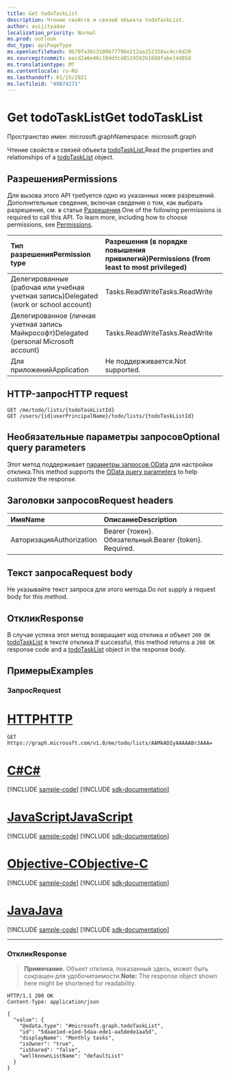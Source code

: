 ```yaml
---
title: Get todoTaskList
description: Чтение свойств и связей объекта todoTaskList.
author: avijityadav
localization_priority: Normal
ms.prod: outlook
doc_type: apiPageType
ms.openlocfilehash: 9b70fa36c3109b77796e212aa152358ac4cc6d20
ms.sourcegitcommit: eacd2a6e46c19dd3cd8519592b1668fabe14d85d
ms.translationtype: MT
ms.contentlocale: ru-RU
ms.lasthandoff: 01/15/2021
ms.locfileid: "49874271"
---
```

# <a name="get-todotasklist"></a><span data-ttu-id="7c5a6-103">Get todoTaskList</span><span class="sxs-lookup"><span data-stu-id="7c5a6-103">Get todoTaskList</span></span>
<span data-ttu-id="7c5a6-104">Пространство имен: microsoft.graph</span><span class="sxs-lookup"><span data-stu-id="7c5a6-104">Namespace: microsoft.graph</span></span>

<span data-ttu-id="7c5a6-105">Чтение свойств и связей объекта [todoTaskList.](../resources/todotasklist.md)</span><span class="sxs-lookup"><span data-stu-id="7c5a6-105">Read the properties and relationships of a [todoTaskList](../resources/todotasklist.md) object.</span></span>

## <a name="permissions"></a><span data-ttu-id="7c5a6-106">Разрешения</span><span class="sxs-lookup"><span data-stu-id="7c5a6-106">Permissions</span></span>
<span data-ttu-id="7c5a6-p101">Для вызова этого API требуется одно из указанных ниже разрешений. Дополнительные сведения, включая сведения о том, как выбрать разрешения, см. в статье [Разрешения](/graph/permissions-reference).</span><span class="sxs-lookup"><span data-stu-id="7c5a6-p101">One of the following permissions is required to call this API. To learn more, including how to choose permissions, see [Permissions](/graph/permissions-reference).</span></span>

|<span data-ttu-id="7c5a6-109">Тип разрешения</span><span class="sxs-lookup"><span data-stu-id="7c5a6-109">Permission type</span></span>|<span data-ttu-id="7c5a6-110">Разрешения (в порядке повышения привилегий)</span><span class="sxs-lookup"><span data-stu-id="7c5a6-110">Permissions (from least to most privileged)</span></span>|
|:---|:---|
|<span data-ttu-id="7c5a6-111">Делегированные (рабочая или учебная учетная запись)</span><span class="sxs-lookup"><span data-stu-id="7c5a6-111">Delegated (work or school account)</span></span>|<span data-ttu-id="7c5a6-112">Tasks.ReadWrite</span><span class="sxs-lookup"><span data-stu-id="7c5a6-112">Tasks.ReadWrite</span></span>|
|<span data-ttu-id="7c5a6-113">Делегированное (личная учетная запись Майкрософт)</span><span class="sxs-lookup"><span data-stu-id="7c5a6-113">Delegated (personal Microsoft account)</span></span>|<span data-ttu-id="7c5a6-114">Tasks.ReadWrite</span><span class="sxs-lookup"><span data-stu-id="7c5a6-114">Tasks.ReadWrite</span></span>|
|<span data-ttu-id="7c5a6-115">Для приложений</span><span class="sxs-lookup"><span data-stu-id="7c5a6-115">Application</span></span>|<span data-ttu-id="7c5a6-116">Не поддерживается.</span><span class="sxs-lookup"><span data-stu-id="7c5a6-116">Not supported.</span></span>|

## <a name="http-request"></a><span data-ttu-id="7c5a6-117">HTTP-запрос</span><span class="sxs-lookup"><span data-stu-id="7c5a6-117">HTTP request</span></span>

<!-- {
  "blockType": "ignored"
}
-->
``` http
GET /me/todo/lists/{todoTaskListId}
GET /users/{id|userPrincipalName}/todo/lists/{todoTaskListId}
```

## <a name="optional-query-parameters"></a><span data-ttu-id="7c5a6-118">Необязательные параметры запросов</span><span class="sxs-lookup"><span data-stu-id="7c5a6-118">Optional query parameters</span></span>
<span data-ttu-id="7c5a6-119">Этот метод поддерживает [параметры запросов OData](/graph/query-parameters) для настройки отклика.</span><span class="sxs-lookup"><span data-stu-id="7c5a6-119">This method supports the [OData query parameters](/graph/query-parameters) to help customize the response.</span></span>

## <a name="request-headers"></a><span data-ttu-id="7c5a6-120">Заголовки запросов</span><span class="sxs-lookup"><span data-stu-id="7c5a6-120">Request headers</span></span>
|<span data-ttu-id="7c5a6-121">Имя</span><span class="sxs-lookup"><span data-stu-id="7c5a6-121">Name</span></span>|<span data-ttu-id="7c5a6-122">Описание</span><span class="sxs-lookup"><span data-stu-id="7c5a6-122">Description</span></span>|
|:---|:---|
|<span data-ttu-id="7c5a6-123">Авторизация</span><span class="sxs-lookup"><span data-stu-id="7c5a6-123">Authorization</span></span>|<span data-ttu-id="7c5a6-p102">Bearer {токен}. Обязательный.</span><span class="sxs-lookup"><span data-stu-id="7c5a6-p102">Bearer {token}. Required.</span></span>|

## <a name="request-body"></a><span data-ttu-id="7c5a6-126">Текст запроса</span><span class="sxs-lookup"><span data-stu-id="7c5a6-126">Request body</span></span>
<span data-ttu-id="7c5a6-127">Не указывайте текст запроса для этого метода.</span><span class="sxs-lookup"><span data-stu-id="7c5a6-127">Do not supply a request body for this method.</span></span>

## <a name="response"></a><span data-ttu-id="7c5a6-128">Отклик</span><span class="sxs-lookup"><span data-stu-id="7c5a6-128">Response</span></span>

<span data-ttu-id="7c5a6-129">В случае успеха этот метод возвращает код отклика и объект `200 OK` [todoTaskList](../resources/todotasklist.md) в тексте отклика.</span><span class="sxs-lookup"><span data-stu-id="7c5a6-129">If successful, this method returns a `200 OK` response code and a [todoTaskList](../resources/todotasklist.md) object in the response body.</span></span>

## <a name="examples"></a><span data-ttu-id="7c5a6-130">Примеры</span><span class="sxs-lookup"><span data-stu-id="7c5a6-130">Examples</span></span>

### <a name="request"></a><span data-ttu-id="7c5a6-131">Запрос</span><span class="sxs-lookup"><span data-stu-id="7c5a6-131">Request</span></span>


# <a name="http"></a>[<span data-ttu-id="7c5a6-132">HTTP</span><span class="sxs-lookup"><span data-stu-id="7c5a6-132">HTTP</span></span>](#tab/http)
<!-- {
  "blockType": "request",
  "sampleKeys": ["AAMkADIyAAAAABrJAAA="],
  "name": "get_todotasklist"
}
-->
``` http
GET https://graph.microsoft.com/v1.0/me/todo/lists/AAMkADIyAAAAABrJAAA=
```
# <a name="c"></a>[<span data-ttu-id="7c5a6-133">C#</span><span class="sxs-lookup"><span data-stu-id="7c5a6-133">C#</span></span>](#tab/csharp)
[!INCLUDE [sample-code](../includes/snippets/csharp/get-todotasklist-csharp-snippets.md)]
[!INCLUDE [sdk-documentation](../includes/snippets/snippets-sdk-documentation-link.md)]

# <a name="javascript"></a>[<span data-ttu-id="7c5a6-134">JavaScript</span><span class="sxs-lookup"><span data-stu-id="7c5a6-134">JavaScript</span></span>](#tab/javascript)
[!INCLUDE [sample-code](../includes/snippets/javascript/get-todotasklist-javascript-snippets.md)]
[!INCLUDE [sdk-documentation](../includes/snippets/snippets-sdk-documentation-link.md)]

# <a name="objective-c"></a>[<span data-ttu-id="7c5a6-135">Objective-C</span><span class="sxs-lookup"><span data-stu-id="7c5a6-135">Objective-C</span></span>](#tab/objc)
[!INCLUDE [sample-code](../includes/snippets/objc/get-todotasklist-objc-snippets.md)]
[!INCLUDE [sdk-documentation](../includes/snippets/snippets-sdk-documentation-link.md)]

# <a name="java"></a>[<span data-ttu-id="7c5a6-136">Java</span><span class="sxs-lookup"><span data-stu-id="7c5a6-136">Java</span></span>](#tab/java)
[!INCLUDE [sample-code](../includes/snippets/java/get-todotasklist-java-snippets.md)]
[!INCLUDE [sdk-documentation](../includes/snippets/snippets-sdk-documentation-link.md)]

---



### <a name="response"></a><span data-ttu-id="7c5a6-137">Отклик</span><span class="sxs-lookup"><span data-stu-id="7c5a6-137">Response</span></span>
><span data-ttu-id="7c5a6-138">**Примечание.** Объект отклика, показанный здесь, может быть сокращен для удобочитаемости.</span><span class="sxs-lookup"><span data-stu-id="7c5a6-138">**Note:** The response object shown here might be shortened for readability.</span></span>
<!-- {
  "blockType": "response",
  "truncated": true,
  "@odata.type": "microsoft.graph.todoTaskList"
}
-->
``` http
HTTP/1.1 200 OK
Content-Type: application/json

{
  "value": {
    "@odata.type": "#microsoft.graph.todoTaskList",
    "id": "5daae1ed-e1ed-5daa-ede1-aa5dede1aa5d",
    "displayName": "Monthly tasks",
    "isOwner": "true",
    "isShared": "false",
    "wellknownListName": "defaultList"
  }
}
```



